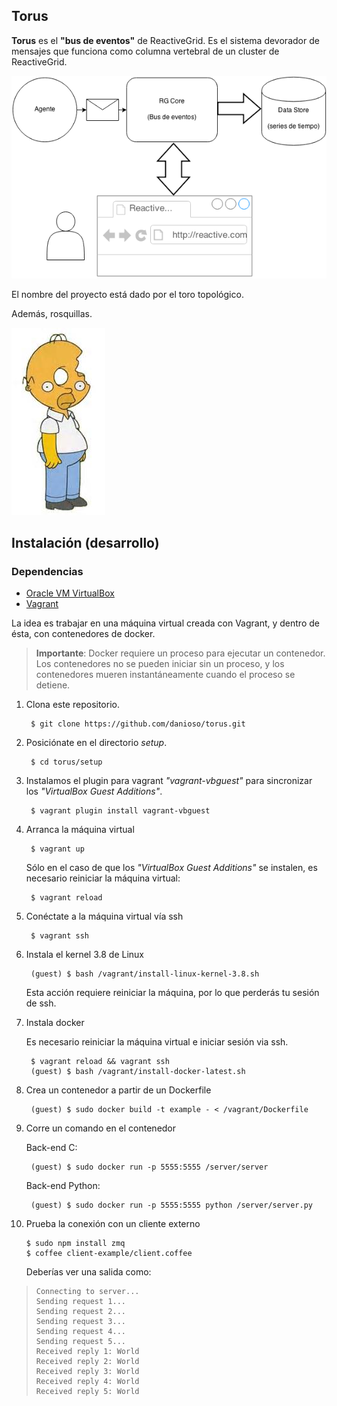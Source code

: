 ## Torus

**Torus** es el **"bus de eventos"** de ReactiveGrid. Es el sistema devorador de mensajes que funciona como columna vertebral de un cluster de ReactiveGrid.

![alt text](architecture-basic.png "Arquitectura")

El nombre del proyecto está dado por el toro topológico.

Además, rosquillas.

![alt text](torus.jpg "Rosquillas...")


## Instalación (desarrollo)

### Dependencias
- [Oracle VM VirtualBox](https://www.virtualbox.org)
- [Vagrant](http://www.vagrantup.com)

La idea es trabajar en una máquina virtual creada con Vagrant, y dentro de ésta, con contenedores de docker.

> **Importante**: Docker requiere un proceso para ejecutar un contenedor. Los contenedores no se pueden iniciar sin un proceso, y los contenedores mueren instantáneamente cuando el proceso se detiene.

1. Clona este repositorio.

        $ git clone https://github.com/danioso/torus.git

2. Posiciónate en el directorio *setup*.

        $ cd torus/setup

3. Instalamos el plugin para vagrant *"vagrant-vbguest"* para sincronizar los *"VirtualBox Guest Additions"*.

        $ vagrant plugin install vagrant-vbguest

4. Arranca la máquina virtual

        $ vagrant up

    Sólo en el caso de que los *"VirtualBox Guest Additions"* se instalen, es necesario reiniciar la máquina virtual:

        $ vagrant reload

5. Conéctate a la máquina virtual vía ssh

        $ vagrant ssh

6. Instala el kernel 3.8 de Linux

        (guest) $ bash /vagrant/install-linux-kernel-3.8.sh

    Esta acción requiere reiniciar la máquina, por lo que perderás tu sesión de ssh.

7. Instala docker

    Es necesario reiniciar la máquina virtual e iniciar sesión via ssh.

        $ vagrant reload && vagrant ssh
        (guest) $ bash /vagrant/install-docker-latest.sh

8. Crea un contenedor a partir de un Dockerfile

        (guest) $ sudo docker build -t example - < /vagrant/Dockerfile

9. Corre un comando en el contenedor

    Back-end C:

        (guest) $ sudo docker run -p 5555:5555 /server/server

    Back-end Python:

        (guest) $ sudo docker run -p 5555:5555 python /server/server.py

10. Prueba la conexión con un cliente externo

        $ sudo npm install zmq
        $ coffee client-example/client.coffee

    Deberías ver una salida como:

>     Connecting to server...
>     Sending request 1...
>     Sending request 2...
>     Sending request 3...
>     Sending request 4...
>     Sending request 5...
>     Received reply 1: World
>     Received reply 2: World
>     Received reply 3: World
>     Received reply 4: World
>     Received reply 5: World
